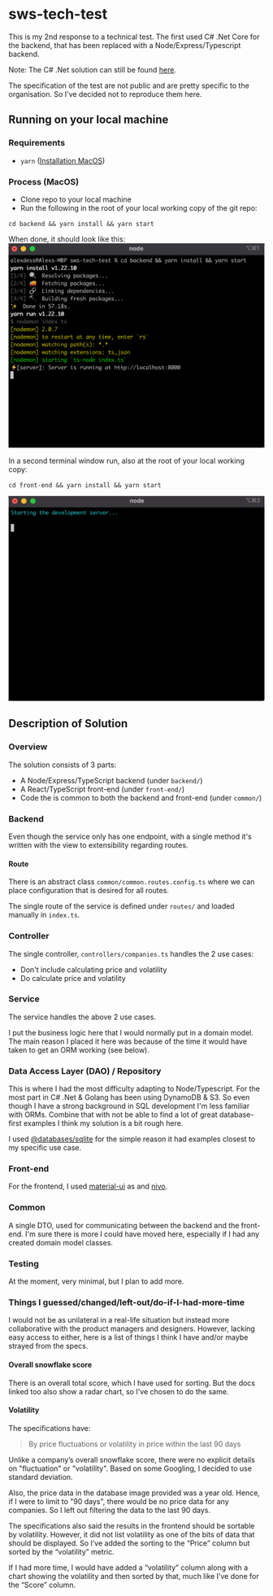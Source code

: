 # sws-tech-test

This is my 2nd response to a technical test. The first used C# .Net Core for the backend, that has been replaced with a Node/Express/Typescript backend.

Note: The C# .Net solution can still be found [here](https://github.com/ebh/sws-tech-test/tree/main).
 
The specification of the test are not public and are pretty specific to the
organisation. So I've decided not to reproduce them here.

## Running on your local machine

### Requirements

* `yarn` ([Installation MacOS](https://classic.yarnpkg.com/en/docs/install/#mac-stable))

### Process (MacOS)

* Clone repo to your local machine
* Run the following in the root of your local working copy of the git repo:
```
cd backend && yarn install && yarn start
```

When done, it should look like this:
![backend start success](docs/imgs/backend_start_success.png "backend start success")

In a second terminal window run, also at the root of your local working copy:
```
cd front-end && yarn install && yarn start
```

![front-end start success](docs/imgs/front-end_start_success.png "backend start success")

## Description of Solution

### Overview

The solution consists of 3 parts:

* A Node/Express/TypeScript backend (under `backend/`)
* A React/TypeScript front-end (under `front-end/`)
* Code the is common to both the backend and front-end (under `common/`)
 
### Backend

Even though the service only has one endpoint, with a single method it's written with the view to extensibility regarding routes.

#### Route

There is an abstract class `common/common.routes.config.ts` where we can place configuration that is desired for all routes.

The single route of the service is defined under `routes/` and loaded manually in `index.ts`.

### Controller

The single controller, `controllers/companies.ts` handles the 2 use cases:
* Don't include calculating price and volatility
* Do calculate price and volatility

### Service

The service handles the above 2 use cases.

I put the business logic here that I would normally put in a domain model. The main reason I placed it
here was because of the time it would have taken to get an ORM working (see below).  

### Data Access Layer (DAO) / Repository

This is where I had the most difficulty adapting to Node/Typescript. For the most part in C# .Net & Golang
has been using DynamoDB & S3. So even though I have a strong background in SQL development I'm less familiar
with ORMs. Combine that with not be able to find a lot of great database-first examples I think my solution
is a bit rough here.

I used [@databases/sqlite](https://www.npmjs.com/package/@databases/sqlite) for the simple reason it had
examples closest to my specific use case.    

### Front-end

For the frontend, I used [material-ui](https://material-ui.com/) as and [nivo](https://nivo.rocks/).

### Common

A single DTO, used for communicating between the backend and the front-end. I'm sure there is more I could
have moved here, especially if I had any created domain model classes.

### Testing

At the moment, very minimal, but I plan to add more.

### Things I guessed/changed/left-out/do-if-I-had-more-time

I would not be as unilateral in a real-life situation but instead more collaborative with the product managers and
designers. However, lacking easy access to either, here is a list of things I think I have and/or maybe strayed from the
specs.

#### Overall snowflake score

There is an overall total score, which I have used for sorting. But the docs linked too also show a radar chart, so I've
chosen to do the same.

#### Volatility

The specifications have:

> By price fluctuations or volatility in price within the last 90 days

Unlike a company’s overall snowflake score, there were no explicit details on "fluctuation" or "volatility". Based on
some Googling, I decided to use standard deviation.

Also, the price data in the database image provided was a year old. Hence, if I were to limit to "90 days", there would
be no price data for any companies. So I left out filtering the data to the last 90 days.

The specifications also said the results in the frontend should be sortable by volatility. However, it did not list
volatility as one of the bits of data that should be displayed. So I’ve added the sorting to the “Price” column but
sorted by the “volatility” metric.

If I had more time, I would have added a “volatility” column along with a chart showing the volatility and then sorted
by that, much like I’ve done for the “Score” column.
